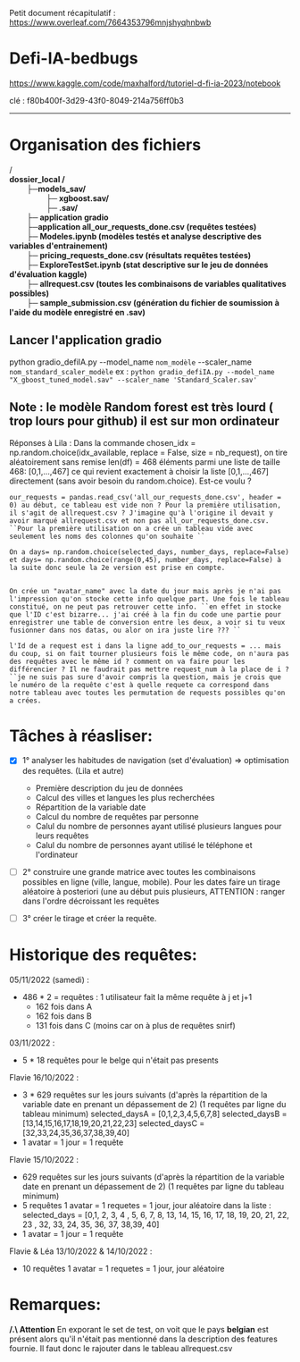 Petit document récapitulatif : https://www.overleaf.com/7664353796mnjshyqhnbwb 

# Defi-IA-bedbugs
https://www.kaggle.com/code/maxhalford/tutoriel-d-fi-ia-2023/notebook


clé : 
f80b400f-3d29-43f0-8049-214a756ff0b3

-------------------------------------------


# Organisation des fichiers 

/</br> 
**dossier_local /</br>
&emsp; &emsp;├─models_sav/ </br>
&emsp; &emsp; &emsp; &emsp;├─ xgboost.sav/ </br>
&emsp; &emsp;&emsp; &emsp; ├─ .sav/ </br>
&emsp; &emsp;├─ application gradio </br>
&emsp; &emsp;├─application  all_our_requests_done.csv (requêtes testées) </br>
&emsp; &emsp;├─ Modeles.ipynb (modèles testés et analyse descriptive des variables d'entrainement) </br>
&emsp; &emsp;├─ pricing_requests_done.csv (résultats requêtes testées) </br>
&emsp; &emsp;├─ ExploreTestSet.ipynb (stat descriptive sur le jeu de données d'évaluation kaggle)</br>
&emsp; &emsp;├─ allrequest.csv (toutes les combinaisons de variables qualitatives possibles) </br>
&emsp; &emsp;├─ sample_submission.csv (génération du fichier de soumission à l'aide du modèle enregistré en .sav)**



## Lancer l'application gradio 

python gradio_defiIA.py --model_name ``nom_modèle`` --scaler_name ``nom_standard_scaler_modèle``
ex : ``python gradio_defiIA.py --model_name "X_gboost_tuned_model.sav" --scaler_name 'Standard_Scaler.sav'``

## Note : le modèle Random forest est très lourd ( trop lours pour github) il est sur mon ordinateur

Réponses à Lila :
    Dans la commande chosen_idx = np.random.choice(idx_available, replace = False, size = nb_request), on tire aléatoirement sans remise len(df) = 468 éléments parmi une liste de taille 468: [0,1,...,467] ce qui revient exactement à choisir la liste [0,1,...,467] directement (sans avoir besoin du random.choice). Est-ce voulu ? 

    our_requests = pandas.read_csv('all_our_requests_done.csv', header = 0) au début, ce tableau est vide non ? Pour la première utilisation, il s'agit de allrequest.csv ? J'imagine qu'à l'origine il devait y avoir marqué allrequest.csv et non pas all_our_requests_done.csv. 
    ``Pour la première utilisation on a crée un tableau vide avec seulement les noms des colonnes qu'on souhaite ``

    On a days= np.random.choice(selected_days, number_days, replace=False) et days= np.random.choice(range(0,45), number_days, replace=False) à la suite donc seule la 2e version est prise en compte.
    

    On crée un "avatar_name" avec la date du jour mais après je n'ai pas l'impression qu'on stocke cette info quelque part. Une fois le tableau constitué, on ne peut pas retrouver cette info. ``en effet in stocke que l'ID c'est bizarre... j'ai créé à la fin du code une partie pour enregistrer une table de conversion entre les deux, a voir si tu veux fusionner dans nos datas, ou alor on ira juste lire ??? ``

    l'Id de a request est i dans la ligne add_to_our_requests = ... mais du coup, si on fait tourner plusieurs fois le même code, on n'aura pas des requêtes avec le même id ? comment on va faire pour les différencier ? Il ne faudrait pas mettre request_num à la place de i ? ``je ne suis pas sure d'avoir compris la question, mais je crois que le numéro de la requête c'est à quelle requete ca correspond dans notre tableau avec toutes les permutation de requests possibles qu'on a crées. 



Tâches à réasliser: 
======================

- [X] 1° analyser les habitudes de navigation (set d'évaluation) => optimisation des requêtes. (Lila et autre)
  * Première description du jeu de données
  * Calcul des villes et langues les plus recherchées
  * Répartition de la variable date
  * Calcul du nombre de requêtes par personne
  * Calul du nombre de personnes ayant utilisé plusieurs langues pour leurs requêtes
  * Calul du nombre de personnes ayant utilisé le téléphone et l'ordinateur

- [ ] 2° construire une grande matrice avec toutes les combinaisons possibles en ligne (ville, langue, mobile). Pour les dates faire un tirage aléatoire à posteriori (une au début puis plusieurs, ATTENTION : ranger dans l'ordre décroissant les requêtes 

- [ ] 3° créer le tirage et créer la requête. 


Historique des requêtes: 
========================
05/11/2022 (samedi) :
* 486 * 2 =  requêtes : 1 utilisateur fait la même requête à j et j+1
    - 162 fois dans A 
    - 162 fois dans B
    - 131 fois dans C (moins car on à plus de requêtes snirf)

03/11/2022 :
* 5 * 18 requêtes pour le belge qui n'était pas presents

Flavie 16/10/2022 : 
 * 3 * 629 requêtes sur les jours suivants (d'après la répartition de la variable date en prenant un dépassement de 2)
(1 requêtes par ligne du tableau minimum)
 selected_daysA = [0,1,2,3,4,5,6,7,8]
 selected_daysB = [13,14,15,16,17,18,19,20,21,22,23]
 selected_daysC = [32,33,24,35,36,37,38,39,40]
* 1 avatar = 1 jour = 1 requête

Flavie 15/10/2022 : 
 * 629 requêtes sur les jours suivants (d'après la répartition de la variable date en prenant un dépassement de 2)
(1 requêtes par ligne du tableau minimum)
* 5 requêtes 1 avatar = 1 requetes = 1 jour, jour aléatoire dans la liste : 
selected_days = [0,1, 2, 3, 4 , 5, 6, 7, 8, 13, 14, 15, 16, 17, 18, 19, 20, 21, 22, 23 , 32, 33, 24, 35, 36, 37, 38,39, 40]
* 1 avatar = 1 jour = 1 requête


Flavie & Léa 13/10/2022 & 14/10/2022 : 
* 10 requêtes 1 avatar = 1 requetes = 1 jour, jour aléatoire

Remarques:
======================
**/.\ Attention** En exporant le set de test, on voit que le pays **belgian** est présent alors qu'il n'était pas mentionné dans la description des features fournie. Il faut donc le rajouter dans le tableau allrequest.csv
